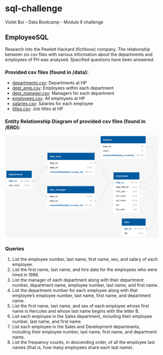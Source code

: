 # sql-challenge
Violet Bui - Data Bootcamp - Module 9 challenge

## EmployeeSQL
Research into the Pewlett Hackard (fictitious) company. The relationship between six csv files with various information about the departments and employees of PH was analysed. Specified questions have been answered.

### Provided csv files (found in /data):
- <u>departments.csv</u>: Departments at HP
- <u>dept_emp.csv</u>:  Employees within each department
- <u>dept_manager.csv</u>:  Managers for each department
- <u>employees.csv</u>:  All employees at HP
- <u>salaries.csv</u>:  Salaries for each employee
- <u>titles.csv</u>:  Job titles at HP


### Entity Relationship Diagram of provided csv files (found in /ERD):   
![ERD of csv files](EmployeeSQL/ERD/EmployeeSQL_ERD.png?raw=true)


### Queries
1. List the employee number, last name, first name, sex, and salary of each employee.
2. List the first name, last name, and hire date for the employees who were hired in 1986.
3. List the manager of each department along with their department number, department name, employee number, last name, and first name.
4. List the department number for each employee along with that employee’s employee number, last name, first name, and department name.
5. List the first name, last name, and sex of each employee whose first name is Hercules and whose last name begins with the letter B.
6. List each employee in the Sales department, including their employee number, last name, and first name.
7. List each employee in the Sales and Development departments, including their employee number, last name, first name, and department name.
8. List the frequency counts, in descending order, of all the employee last names (that is, how many employees share each last name).


